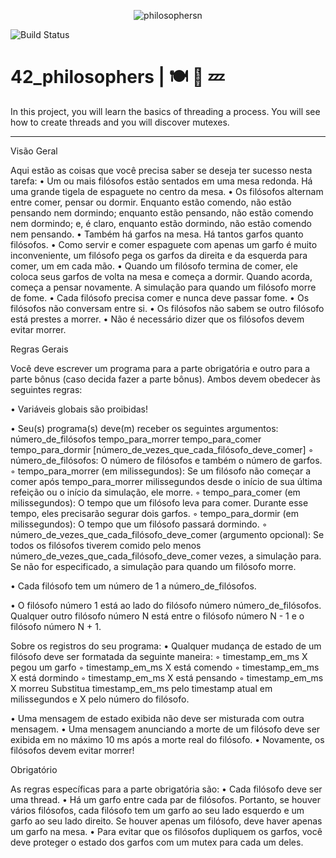 <div align="center">

![philosophersn](https://github.com/carlosrocha-dev/42_philosophers/assets/3737837/f1851fb8-eeef-4683-8041-4f0a0ea56fcb)

</div>


![Build Status](https://github.com/carlosrocha-dev/42_philosophers/actions/workflows/philosophers/badge.svg)

# 42_philosophers | 🍽️ 💭 💤
In this project, you will learn the basics of threading a process. You will see how to create threads and you will discover mutexes.

 ---

Visão Geral

Aqui estão as coisas que você precisa saber se deseja ter sucesso nesta tarefa:
• Um ou mais filósofos estão sentados em uma mesa redonda. Há uma grande tigela de espaguete no centro da mesa.
• Os filósofos alternam entre comer, pensar ou dormir. Enquanto estão comendo, não estão pensando nem dormindo; enquanto estão pensando, não estão comendo nem dormindo; e, é claro, enquanto estão dormindo, não estão comendo nem pensando.
• Também há garfos na mesa. Há tantos garfos quanto filósofos.
• Como servir e comer espaguete com apenas um garfo é muito inconveniente, um filósofo pega os garfos da direita e da esquerda para comer, um em cada mão.
• Quando um filósofo termina de comer, ele coloca seus garfos de volta na mesa e começa a dormir. Quando acorda, começa a pensar novamente. A simulação para quando um filósofo morre de fome.
• Cada filósofo precisa comer e nunca deve passar fome.
• Os filósofos não conversam entre si.
• Os filósofos não sabem se outro filósofo está prestes a morrer.
• Não é necessário dizer que os filósofos devem evitar morrer.

Regras Gerais

Você deve escrever um programa para a parte obrigatória e outro para a parte bônus (caso decida fazer a parte bônus). Ambos devem obedecer às seguintes regras:

• Variáveis globais são proibidas!

• Seu(s) programa(s) deve(m) receber os seguintes argumentos:
número_de_filósofos tempo_para_morrer tempo_para_comer tempo_para_dormir [número_de_vezes_que_cada_filósofo_deve_comer]
◦ número_de_filósofos: O número de filósofos e também o número de garfos.
◦ tempo_para_morrer (em milissegundos): Se um filósofo não começar a comer após tempo_para_morrer milissegundos desde o início de sua última refeição ou o início da simulação, ele morre.
◦ tempo_para_comer (em milissegundos): O tempo que um filósofo leva para comer. Durante esse tempo, eles precisarão segurar dois garfos.
◦ tempo_para_dormir (em milissegundos): O tempo que um filósofo passará dormindo.
◦ número_de_vezes_que_cada_filósofo_deve_comer (argumento opcional): Se todos os filósofos tiverem comido pelo menos número_de_vezes_que_cada_filósofo_deve_comer vezes, a simulação para. Se não for especificado, a simulação para quando um filósofo morre.

• Cada filósofo tem um número de 1 a número_de_filósofos.

• O filósofo número 1 está ao lado do filósofo número número_de_filósofos. Qualquer outro filósofo número N está entre o filósofo número N - 1 e o filósofo número N + 1.

Sobre os registros do seu programa:
• Qualquer mudança de estado de um filósofo deve ser formatada da seguinte maneira:
◦ timestamp_em_ms X pegou um garfo ◦ timestamp_em_ms X está comendo
◦ timestamp_em_ms X está dormindo ◦ timestamp_em_ms X está pensando
◦ timestamp_em_ms X morreu Substitua timestamp_em_ms pelo timestamp atual em milissegundos e X pelo número do filósofo.

• Uma mensagem de estado exibida não deve ser misturada com outra mensagem.
• Uma mensagem anunciando a morte de um filósofo deve ser exibida em no máximo 10 ms após a morte real do filósofo.
• Novamente, os filósofos devem evitar morrer!

Obrigatório

As regras específicas para a parte obrigatória são:
• Cada filósofo deve ser uma thread.
• Há um garfo entre cada par de filósofos. Portanto, se houver vários filósofos, cada filósofo tem um garfo ao seu lado esquerdo e um garfo ao seu lado direito. Se houver apenas um filósofo, deve haver apenas um garfo na mesa.
• Para evitar que os filósofos dupliquem os garfos, você deve proteger o estado dos garfos com um mutex para cada um deles.
